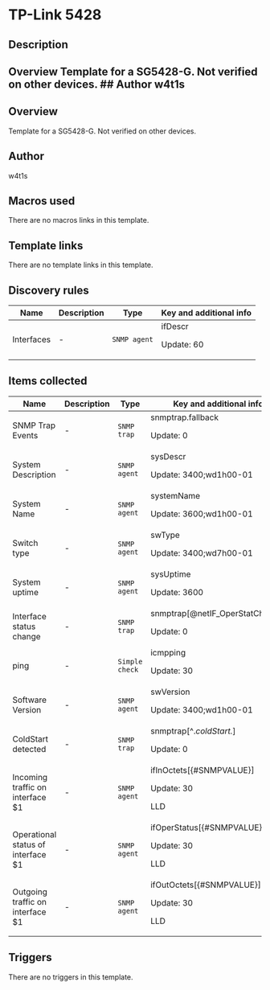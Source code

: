 # TP-Link 5428

## Description

## Overview Template for a SG5428-G. Not verified on other devices. ## Author w4t1s 

## Overview

Template for a SG5428-G. Not verified on other devices.



## Author

w4t1s

## Macros used

There are no macros links in this template.

## Template links

There are no template links in this template.

## Discovery rules

|Name|Description|Type|Key and additional info|
|----|-----------|----|----|
|Interfaces|<p>-</p>|`SNMP agent`|ifDescr<p>Update: 60</p>|
## Items collected

|Name|Description|Type|Key and additional info|
|----|-----------|----|----|
|SNMP Trap Events|<p>-</p>|`SNMP trap`|snmptrap.fallback<p>Update: 0</p>|
|System Description|<p>-</p>|`SNMP agent`|sysDescr<p>Update: 3400;wd1h00-01</p>|
|System Name|<p>-</p>|`SNMP agent`|systemName<p>Update: 3600;wd1h00-01</p>|
|Switch type|<p>-</p>|`SNMP agent`|swType<p>Update: 3400;wd7h00-01</p>|
|System uptime|<p>-</p>|`SNMP agent`|sysUptime<p>Update: 3600</p>|
|Interface status change|<p>-</p>|`SNMP trap`|snmptrap[@netIF_OperStatChange]<p>Update: 0</p>|
|ping|<p>-</p>|`Simple check`|icmpping<p>Update: 30</p>|
|Software Version|<p>-</p>|`SNMP agent`|swVersion<p>Update: 3400;wd1h00-01</p>|
|ColdStart detected|<p>-</p>|`SNMP trap`|snmptrap[^.*coldStart.*]<p>Update: 0</p>|
|Incoming traffic on interface $1|<p>-</p>|`SNMP agent`|ifInOctets[{#SNMPVALUE}]<p>Update: 30</p><p>LLD</p>|
|Operational status of interface $1|<p>-</p>|`SNMP agent`|ifOperStatus[{#SNMPVALUE}]<p>Update: 30</p><p>LLD</p>|
|Outgoing traffic on interface $1|<p>-</p>|`SNMP agent`|ifOutOctets[{#SNMPVALUE}]<p>Update: 30</p><p>LLD</p>|
## Triggers

There are no triggers in this template.

